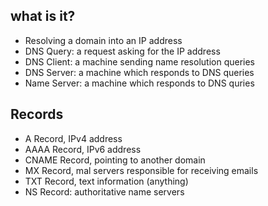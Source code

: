 ## what is it?
- Resolving a domain into an IP address
- DNS Query: a request asking for the IP address
- DNS Client: a machine sending name resolution queries
- DNS Server: a machine which responds to DNS queries 
- Name Server: a machine which responds to DNS quries
## Records
- A Record, IPv4 address
- AAAA Record, IPv6 address
- CNAME Record, pointing to another domain
- MX Record, mal servers responsible for receiving emails
- TXT Record, text information (anything)
- NS Record: authoritative name servers